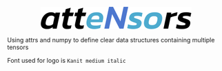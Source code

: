 <p align="center">
    <picture>
        <img src="https://raw.githubusercontent.com/Optimal-Play/attensors/main/docs/_static/logo.png" alt="attensors" />
    </picture>
</p>

Using attrs and numpy to define clear data structures containing multiple tensors

Font used for logo is `Kanit medium italic`
